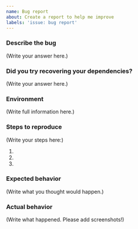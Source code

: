 ```yaml
---
name: Bug report
about: Create a report to help me improve
labels: 'issue: bug report'
---
```


### Describe the bug

(Write your answer here.)

### Did you try recovering your dependencies?

(Write your answer here.)

### Environment

(Write full information here.)

### Steps to reproduce

(Write your steps here:)

1.
2.
3.

### Expected behavior

(Write what you thought would happen.)

### Actual behavior

(Write what happened. Please add screenshots!)